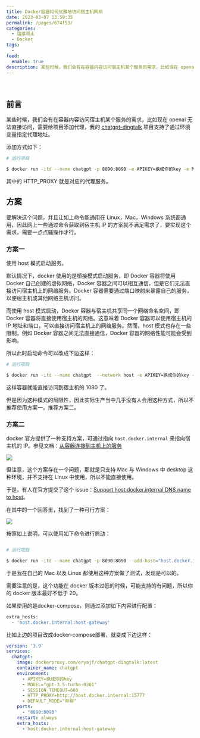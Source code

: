 ```yaml
---
title: Docker容器如何优雅地访问宿主机网络
date: 2023-03-07 13:59:35
permalink: /pages/674f53/
categories:
  - 运维观止
  - Docker
tags:
  -
feed:
  enable: true
description: 某些时候，我们会有在容器内容访问宿主机某个服务的需求，比如现在 openai 无法直接访问，需要给项目添加代理，我的 [chatgpt-dingtalk](https://github.com/eryajf/chatgpt-dingtalk) 项目支持了通过环境变量指定代理地址。
---
```


<br><ArticleTopAd></ArticleTopAd>



## 前言

某些时候，我们会有在容器内容访问宿主机某个服务的需求，比如现在 openai 无法直接访问，需要给项目添加代理，我的 [chatgpt-dingtalk](https://github.com/eryajf/chatgpt-dingtalk) 项目支持了通过环境变量指定代理地址。

添加方式如下：

```sh
# 运行项目

$ docker run -itd --name chatgpt -p 8090:8090 -e APIKEY=换成你的key -e MODEL="gpt-3.5-turbo" -e SESSION_TIMEOUT=600 -e HTTP_PROXY="" -e DEFAULT_MODE="单聊" --restart=always dockerproxy.com/eryajf/chatgpt-dingtalk:latest
```

其中的 HTTP_PROXY 就是对应的代理服务。

## 方案

要解决这个问题，并且让如上命令能通用在 Linux，Mac，Windows 系统都通用，因此网上一些通过命令获取到宿主机 IP 的方案就不满足需求了，要实现这个需求，需要一点点骚操作才行。

### 方案一

使用 host 模式启动服务。

默认情况下，docker 使用的是桥接模式启动服务，即 Docker 容器将使用 Docker 自己创建的虚拟网络，Docker 容器之间可以相互通信，但是它们无法直接访问宿主机上的网络服务。Docker 容器需要通过端口映射来暴露自己的服务，以便宿主机或其他网络主机访问。

而使用 host 模式启动，Docker 容器与宿主机共享同一个网络命名空间，即 Docker 容器将直接使用宿主机的网络。这意味着 Docker 容器可以使用宿主机的 IP 地址和端口，可以直接访问宿主机上的网络服务。然而，host 模式也存在一些限制，例如 Docker 容器之间无法直接通信，Docker 容器的网络性能可能会受到影响。

所以此时启动命令可以改成下边这样：

```sh
# 运行项目

$ docker run -itd --name chatgpt  --network host -e APIKEY=换成你的key -e MODEL="gpt-3.5-turbo" -e SESSION_TIMEOUT=600 -e HTTP_PROXY="http://127.0.0.1:1080" -e DEFAULT_MODE="单聊" --restart=always dockerproxy.com/eryajf/chatgpt-dingtalk:latest
```

这样容器就能直接访问到宿主机的 1080 了。

但是因为这种模式的局限性，因此实际生产当中几乎没有人会用这种方式，所以不推荐使用方案一，推荐方案二。

### 方案二

docker 官方提供了一种支持方案，可通过指向 `host.docker.internal` 来指向宿主机的 IP。参见文档：[从容器连接到主机上的服务](https://docs.docker.com/desktop/networking/#i-want-to-connect-from-a-container-to-a-service-on-the-host)

![](http://t.eryajf.net/imgs/2023/03/215c61e103505625.png)

但注意，这个方案存在一个问题，那就是只支持 Mac 与 Windows 中 desktop 这种环境，并不支持在 Linux 中使用，所以不能直接使用。

于是，有人在官方提交了这个 issue：[Support host.docker.internal DNS name to host](https://github.com/docker/for-linux/issues/264)。

在其中的一个回答里，找到了一种可行方案：

![](http://t.eryajf.net/imgs/2023/03/b390bdbf9f727d2d.png)

按照如上说明，可以使用如下命令进行启动：

```sh

# 运行项目

$ docker run -itd --name chatgpt -p 8090:8090 --add-host="host.docker.internal:host-gateway" -e APIKEY=换成你的key -e MODEL="gpt-3.5-turbo" -e SESSION_TIMEOUT=600 -e HTTP_PROXY="http://host.docker.internal:15732" -e DEFAULT_MODE="单聊" --restart=always dockerproxy.com/eryajf/chatgpt-dingtalk:latest

```

于是我在自己的 Mac 以及 Linux 都使用这种方案做了测试，发现是可以的。

需要注意的是，这个功能在 docker 版本过低的时候，可能支持的有问题，所以你的 docker 版本最好不低于 20。

如果使用的是docker-compose，则通过添加如下内容进行配置：

```sh
extra_hosts:
  - 'host.docker.internal:host-gateway'
```

比如上边的项目改成docker-compose部署，就变成下边这样：

```yaml
version: '3.9'
services:
  chatgpt:
    image: dockerproxy.com/eryajf/chatgpt-dingtalk:latest
    container_name: chatgpt
    environment:
      - APIKEY=换成你的key
      - MODEL="gpt-3.5-turbo-0301"
      - SESSION_TIMEOUT=600
      - HTTP_PROXY=http://host.docker.internal:15777
      - DEFAULT_MODE="单聊"
    ports:
      - "8090:8090"
    restart: always
    extra_hosts:
      - host.docker.internal:host-gateway
```

<br><ArticleTopAd></ArticleTopAd>
